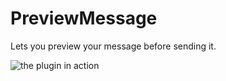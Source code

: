 # PreviewMessage

Lets you preview your message before sending it.

![the plugin in action](https://github.com/metroite/Vencord/assets/45497981/3ce32860-e5cd-4ea2-bdab-e121f1703579)


